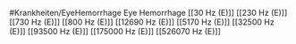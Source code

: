#Krankheiten/EyeHemorrhage
Eye Hemorrhage
[[30 Hz (E)]]
[[230 Hz (E)]]
[[730 Hz (E)]]
[[800 Hz (E)]]
[[12690 Hz (E)]]
[[5170 Hz (E)]]
[[32500 Hz (E)]]
[[93500 Hz (E)]]
[[175000 Hz (E)]]
[[526070 Hz (E)]]